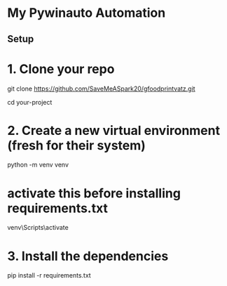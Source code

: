 # My Pywinauto Automation

## Setup

# 1. Clone your repo
git clone https://github.com/SaveMeASpark20/gfoodprintvatz.git

cd your-project

# 2. Create a new virtual environment (fresh for their system)
python -m venv venv
 # activate this before installing requirements.txt
venv\Scripts\activate  

# 3. Install the dependencies
pip install -r requirements.txt
